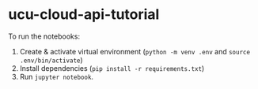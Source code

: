# ucu-cloud-api-tutorial

To run the notebooks:
1. Create & activate virtual environment (`python -m venv .env` and `source .env/bin/activate`)
2. Install dependencies (`pip install -r requirements.txt`) 
3. Run `jupyter notebook`.
